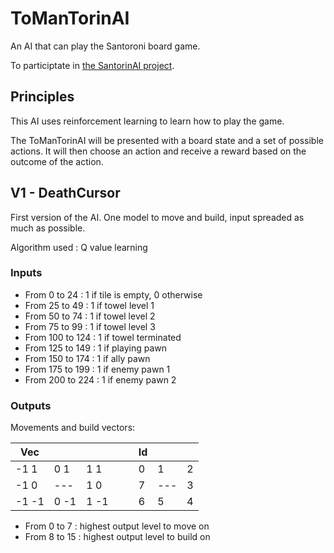 # ToManTorinAI

An AI that can play the Santoroni board game.

To participtate in [the SantorinAI project](https://github.com/Tomansion/SantorinAI).

## Principles

This AI uses reinforcement learning to learn how to play the game.

The ToManTorinAI will be presented with a board state and a set of possible actions. It will then choose an action and receive a reward based on the outcome of the action.

## V1 - DeathCursor

First version of the AI. One model to move and build, input spreaded as much as possible.

Algorithm used : Q value learning

### Inputs

- From 0 to 24 : 1 if tile is empty, 0 otherwise
- From 25 to 49 : 1 if towel level 1
- From 50 to 74 : 1 if towel level 2
- From 75 to 99 : 1 if towel level 3
- From 100 to 124 : 1 if towel terminated
- From 125 to 149 : 1 if playing pawn
- From 150 to 174 : 1 if ally pawn
- From 175 to 199 : 1 if enemy pawn 1
- From 200 to 224 : 1 if enemy pawn 2

### Outputs

Movements and build vectors:

| Vec   |      |      |     |     | Id  |     |     |
| ----- | ---- | ---- | --- | --- | --- | --- | --- |
| -1 1  | 0 1  | 1 1  |     |     | 0   | 1   | 2   |
| -1 0  | ---  | 1 0  |     |     | 7   | --- | 3   |
| -1 -1 | 0 -1 | 1 -1 |     |     | 6   | 5   | 4   |

- From 0 to 7 : highest output level to move on
- From 8 to 15 : highest output level to build on





